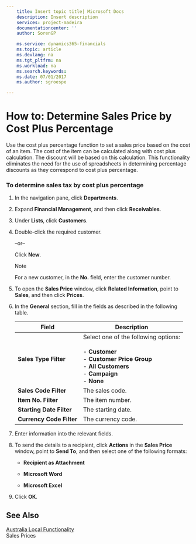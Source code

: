```yaml
---
    title: Insert topic title| Microsoft Docs
    description: Insert description
    services: project-madeira
    documentationcenter: ''
    author: SorenGP

    ms.service: dynamics365-financials
    ms.topic: article
    ms.devlang: na
    ms.tgt_pltfrm: na
    ms.workload: na
    ms.search.keywords:
    ms.date: 07/01/2017
    ms.author: sgroespe

---
```

# How to: Determine Sales Price by Cost Plus Percentage
Use the cost plus percentage function to set a sales price based on the cost of an item. The cost of the item can be calculated along with cost plus calculation. The discount will be based on this calculation. This functionality eliminates the need for the use of spreadsheets in determining percentage discounts as they correspond to cost plus percentage.  
  
### To determine sales tax by cost plus percentage  
  
1.  In the navigation pane, click **Departments**.  
  
2.  Expand **Financial Management**, and then click **Receivables**.  
  
3.  Under **Lists**, click **Customers**.  
  
4.  Double-click the required customer.  
  
     –or–  
  
     Click **New**.  
  
    > [!NOTE]  
    >  For a new customer, in the **No.** field, enter the customer number.  
  
5.  To open the **Sales Price** window, click **Related Information**, point to **Sales**, and then click **Prices**.  
  
6.  In the **General** section, fill in the fields as described in the following table.  
  
    |Field|Description|  
    |-----------|-----------------|  
    |**Sales Type Filter**|Select one of the following options:<br /><br /> -   **Customer**<br />-   **Customer Price Group**<br />-   **All Customers**<br />-   **Campaign**<br />-   **None**|  
    |**Sales Code Filter**|The sales code.|  
    |**Item No. Filter**|The item number.|  
    |**Starting Date Filter**|The starting date.|  
    |**Currency Code Filter**|The currency code.|  
  
7.  Enter information into the relevant fields.  
  
8.  To send the details to a recipient, click **Actions** in the **Sales Price** window, point to **Send To**, and then select one of the following formats:  
  
    -   **Recipient as Attachment**  
  
    -   **Microsoft Word**  
  
    -   **Microsoft Excel**  
  
9. Click **OK**.  
  
## See Also  
 [Australia Local Functionality](australia-local-functionality.md)   
 Sales Prices